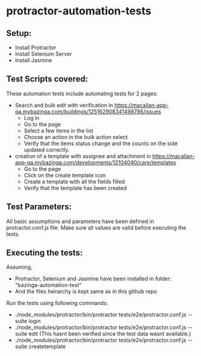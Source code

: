 protractor-automation-tests
===========================
Setup:
------
* Install Protractor
* Install Selenium Server
* Install Jasmine

Test Scripts covered:
----------------------
These automation tests include automating tests for 2 pages:
* Search and bulk edit with verification in https://macallan-app-qa.mybazinga.com/buildings/125162908341498786/issues
  * Log in
  * Go to the page
  * Select a few items in the list
  * Choose an action in the bulk action select
  * Verify that the items status change and the counts on the side updated correctly.
* creation of a template with assignee and attachment in https://macallan-app-qa.mybazinga.com/developments/12104040/care/templates
  * Go to the page
  * Click on the create template icon
  * Create a template with all the fields filled
  * Verify that the template has been created

Test Parameters:
-----------
All basic assumptions and parameters have been defined in protractor.conf.js file.
Make sure all values are valid before executing the tests.

Executing the tests:
--------------------
Assuming,
* Protractor, Selenium and Jasmine have been installed in folder: "bazinga-automation-test"
* And the files heirarchy is kept same as in this github repo

Run the tests using following commands:
* ./node_modules/protractor/bin/protractor tests/e2e/protractor.conf.js --suite login
* ./node_modules/protractor/bin/protractor tests/e2e/protractor.conf.js --suite edit  (This hasnt been verified since the test data wasnt available.)
* ./node_modules/protractor/bin/protractor tests/e2e/protractor.conf.js --suite createtemplate
